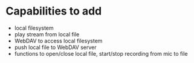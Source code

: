 # Capabilities to add

* local filesystem
* play stream from local file
* WebDAV to access local filesystem
* push local file to WebDAV server
* functions to open/close local file, start/stop recording from mic to file

